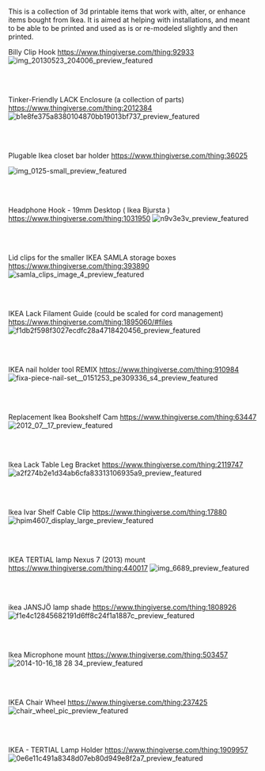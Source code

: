 This is a collection of 3d printable items that work with, alter, or enhance items bought from Ikea. It is aimed at helping with installations, and meant to be able to be printed and used as is or re-modeled slightly and then printed.

Billy Clip Hook
https://www.thingiverse.com/thing:92933
![img_20130523_204006_preview_featured](https://user-images.githubusercontent.com/30060990/34804393-46aa08ea-f62d-11e7-9a4a-24388841a11c.jpg)

</br>
</br>

Tinker-Friendly LACK Enclosure (a collection of parts)
https://www.thingiverse.com/thing:2012384
![b1e8fe375a8380104870bb19013bf737_preview_featured](https://user-images.githubusercontent.com/30060990/34804506-d37e0122-f62d-11e7-9494-78b5b201e6e2.jpg)

</br>
</br>

Plugable Ikea closet bar holder
https://www.thingiverse.com/thing:36025

![img_0125-small_preview_featured](https://user-images.githubusercontent.com/30060990/34804526-f79b172a-f62d-11e7-9827-b031d5f5849c.jpg)

</br>
</br>

Headphone Hook - 19mm Desktop ( Ikea Bjursta )
https://www.thingiverse.com/thing:1031950
![n9v3e3v_preview_featured](https://user-images.githubusercontent.com/30060990/34804563-1aa0e452-f62e-11e7-9d73-0dc2a7fbe6db.jpg)

</br>
</br>

Lid clips for the smaller IKEA SAMLA storage boxes
https://www.thingiverse.com/thing:393890
![samla_clips_image_4_preview_featured](https://user-images.githubusercontent.com/30060990/34804579-34279fb0-f62e-11e7-9ad5-e4119a38dcce.jpg)

</br>
</br>

IKEA Lack Filament Guide (could be scaled for cord management)
https://www.thingiverse.com/thing:1895060/#files
![f1db2f598f3027ecdfc28a4718420456_preview_featured](https://user-images.githubusercontent.com/30060990/34804608-603a3496-f62e-11e7-879e-c22d45604fd8.jpg)

</br>
</br>

IKEA nail holder tool REMIX
https://www.thingiverse.com/thing:910984
![fixa-piece-nail-set__0151253_pe309336_s4_preview_featured](https://user-images.githubusercontent.com/30060990/34804628-7b30c3f0-f62e-11e7-8281-70138e9e31ec.JPG)

</br>
</br>

Replacement Ikea Bookshelf Cam
https://www.thingiverse.com/thing:63447
![2012_07__17_preview_featured](https://user-images.githubusercontent.com/30060990/34804673-b2f7115e-f62e-11e7-8687-f59405079969.jpg)

</br>
</br>

Ikea Lack Table Leg Bracket
https://www.thingiverse.com/thing:2119747
![a2f274b2e1d34ab6cfa83313106935a9_preview_featured](https://user-images.githubusercontent.com/30060990/34804691-d60199da-f62e-11e7-842e-4ca5f63987d9.jpg)

</br>
</br>

Ikea Ivar Shelf Cable Clip
https://www.thingiverse.com/thing:17880
![hpim4607_display_large_preview_featured](https://user-images.githubusercontent.com/30060990/34804835-88794a72-f62f-11e7-9e97-3c5fa411a78e.jpg)

</br>
</br>

IKEA TERTIAL lamp Nexus 7 (2013) mount
https://www.thingiverse.com/thing:440017
![img_6689_preview_featured](https://user-images.githubusercontent.com/30060990/34804891-c318d44a-f62f-11e7-97c5-7ededb442e0d.jpg)

</br>
</br>

ikea JANSJÖ lamp shade
https://www.thingiverse.com/thing:1808926
![f1e4c12845682191d6ff8c24f1a1887c_preview_featured](https://user-images.githubusercontent.com/30060990/34804917-e25b1e3a-f62f-11e7-8164-064bc3825022.jpg)

</br>
</br>

Ikea Microphone mount
https://www.thingiverse.com/thing:503457
![2014-10-16_18 28 34_preview_featured](https://user-images.githubusercontent.com/30060990/34804930-0083fdb4-f630-11e7-8a06-be0af8a7b32e.jpg)

</br>
</br>

IKEA Chair Wheel
https://www.thingiverse.com/thing:237425
![chair_wheel_pic_preview_featured](https://user-images.githubusercontent.com/30060990/34804958-2e643eec-f630-11e7-97f6-d920c0c0013b.jpg)

</br>
</br>

IKEA - TERTIAL Lamp Holder
https://www.thingiverse.com/thing:1909957
![0e6e11c491a8348d07eb80d949e8f2a7_preview_featured](https://user-images.githubusercontent.com/30060990/34804986-4f97d0c4-f630-11e7-9b7f-29567b2c0539.jpeg)
